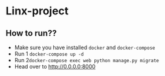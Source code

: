 # Linx-project

## How to run??
 - Make sure you have installed `docker` and `docker-compose`
 - Run 1 `docker-compose up -d`
 - Run 2`docker-compose exec web python manage.py migrate` 
 - Head over to http://0.0.0.0:8000